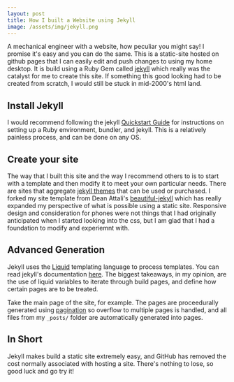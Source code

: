 ```yaml
---
layout: post
title: How I built a Website using Jekyll
image: /assets/img/jekyll.png
---
```


A mechanical engineer with a website, how peculiar you might say! I promise it's
easy and you can do the same. This is a static-site hosted on github pages that
I can easily edit and push changes to using my home desktop. It is build using 
a Ruby Gem called [jekyll](https://jekyllrb.com/) which really was the catalyst
for me to create this site. If something this good looking had to be created 
from scratch, I would still be stuck in mid-2000's html land. 

## Install Jekyll

I would recommend following the jekyll 
[Quickstart Guide](https://jekyllrb.com/docs/) for instructions on setting up a 
Ruby environment, bundler, and jekyll. This is a relatively painless process, 
and can be done on any OS. 

## Create your site

The way that I built this site and the way I recommend others to is to start 
with a template and then modify it to meet your own particular needs. There are 
sites that aggregate [jekyll themes](http://jekyllthemes.org/) that can be used
or purchased. I forked my site template from Dean Attali's 
[beautiful-jekyll](https://github.com/daattali/beautiful-jekyll#readme) which has 
really expanded my perspective of what is possible using a static site. 
Responsive design and consideration for phones were not things that I had 
originally anticipated when I started looking into the css, but I am glad that 
I had a foundation to modify and experiemnt with. 

## Advanced Generation 

Jekyll uses the [Liquid](https://shopify.github.io/liquid/) templating language 
to process templates. You can read jekyll's documentation 
[here](https://jekyllrb.com/docs/liquid/). The biggest takeaways, in my opinion,
are the use of liquid variables to iterate through build pages, and define
how certain pages are to be treated.  

Take the main page of the site, for example. The pages are proceedurally 
generated using [pagination](https://jekyllrb.com/docs/pagination/) so overflow
to multiple pages is handled, and all files from my `_posts/` folder are 
automatically generated into pages. 

## In Short

Jekyll makes build a static site extremely easy, and GitHub has removed the cost
normally associated with hosting a site. There's nothing to lose, so good luck 
and go try it! 